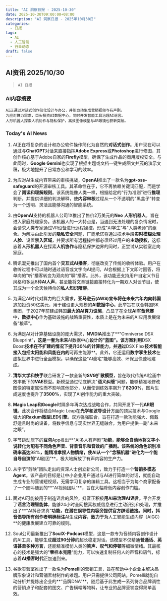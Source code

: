 ```yaml
---
title: "AI 洞察日报 - 2025-10-30"
date: 2025-10-30T09:00:00+08:00
description: "AI 洞察日报 - 2025年10月30日"
categories:
  - 日报
tags:
  - AI
  - 人工智能
  - 行业动态
draft: false
---
```


## AI资讯 2025/10/30

>  `AI 日报` 



### **AI内容摘要**

```
AI正通过对话式创作简化设计与办公，并能自动生成营销视频与有声剧。
为应对算力需求，巨头投资AI数据中心，同时开发智能工具治理AI谣言。
人形机器人探索人机协作与隐私保护，高效图像模型与AR眼镜也获新突破。
```



### **Today's AI News**
1.  AI正在将复杂的设计和办公软件操作简化为自然的**对话式创作**。用户现在可以通过与**ChatGPT**对话来直接指挥**Adobe Express**或**Photoshop**进行修图，其创作核心基于Adobe自家的**Firefly**模型，确保了生成作品的商用版权安全。与此同时，**Google Gemini**也实现了根据主题或文档一键生成图文并茂的演示文稿，极大地提升了日常办公和学习的效率。

2.  为应对AI生成内容带来的审核挑战，**OpenAI**推出了一款名为**gpt-oss-safeguard**的开源审核工具。其革命性在于，它不再依赖关键词匹配，而是学会了**阅读和理解规则**。该系统能像人类一样，根据给定的"行为准则”进行**推理**判断，并提供详细的判决解释，使**内容审核**过程从一个不透明的"黑盒子”转变为一个透明、灵活且能够沟通的智能系统。

3.  由**OpenAI**支持的机器人公司1X推出了售价2万美元的**Neo** **人形机器人**，旨在进入家庭处理家务。该机器人的一大特点是，当遇到无法处理的复杂情况时，会请求人类专家通过VR设备进行远程操控，形成"AI学生”与"人类老师”的组合。为解决由此引发的**隐私安全**问题，厂商承诺将通过技术手段**实时模糊处理人脸**、设置**禁入区域**，并要求所有远程操控都必须经过用户的**主动授权**，这标志着**人形机器人**在探索**人机协作**与隐私保护边界的同时，正尝试从实验室走向家庭。

4.  腾讯混元推出了国内首个**交互式AI播客**，彻底改变了传统的收听体验。用户在收听过程中可以随时通过语音或文字向AI提问，AI会根据上下文即时回答，将单向的"听”播客转变为双向的"聊”播客。此外，该功能还支持用户自定义节目风格和多达8种**AI人声**，甚至能将文章链接直接转化为一期双人对谈节目，使其成为一个全天候待命的**私人知识陪聊**。

5.  为满足AI时代对算力的巨大需求，**亚马逊云(AWS)**宣布将在未来六年内向**韩国**追加投资50亿美元，用于建设更大规模的**AI数据中心**。此举旨在联合韩国SK集团，于2027年前建成韩国**最大的AI算力设施**，凸显了在全球**AI军备竞赛**中，**数据中心**作为基础设施的战略重要性，本质上是在为未来的AI应用发展储备"粮草”。

6.  为满足AI对计算基础设施的庞大需求，**NVIDIA**推出了**"Omniverse DSX Blueprint”**，这是一套为未来**AI数据中心**设计的"蓝图”。该方案利用**DSX Boost**技术在不扩建的情况下提升30%的计算能力，并通过**DSX Flex**技术智能接入包括太阳能和风能在内的**可再生能源**。此外，它还运用**数字孪生技术**在虚拟世界中进行全面模拟，以确保这些"AI豪宅”能够高效、环保且快速地建成。

7.  **清华大学和快手**联合研发了一款全新的**SVG扩散模型**，旨在取代传统AI绘画中效率低下的**VAE**模型。新模型通过彻底解决"**语义纠缠**”问题，能够精准地修改图像的特定属性而不影响其他部分，从而使训练效率飙升了**6200%**，图片生成速度也提升了**3500%**，实现了AI创作能力的重大突破。

8.  **Magic Leap和Google**时隔多年再次达成战略合作，共同开发下一代**AR眼镜**。此次合作将结合Magic Leap在**光学和波导设计**方面的顶尖技术与Google强大的**Raxium微型LED引擎**。双方强强联合，旨在打造一款功能强大、佩戴舒适且时尚的设备，将数字信息与现实世界无缝融合，为用户提供一副"未来之眼”。

9.  字节跳动旗下的**豆包**App推出**"AI多人有声剧”**功能，能够全自动地将文字小说转化为配有不同角色声音、背景音乐和音效的广播剧。该系统的角色识别准确率高达**98%**，能精准拿捏人物情绪，使AI从一个"念稿机器”进化为一个能自导自演的**"AI剧团”**，极大地解放了有声内容的生产力。

10. 从字节"剪映”团队走出的资深人士创立新公司，致力于打造一个**营销多模态Agent**。该产品的目标是让中小企业用户通过与AI进行简单的对话，就能自动生成专业的营销短视频，无需学习复杂的编辑工具。这相当于为每个商家配备了一个随叫随到的**"AI视频团队”**，旨在大幅降低内容创作门槛。

11. 面对AI可能被用于制造谣言的风险，抖音正积极**用AI来治理AI谣言**。平台开发了**谣言治理智能体**，能够24小时全网搜索权威信息进行主动识别和处理，并推出了**"AI抖音求真”**功能，在潜在误导性内容旁提供官方辟谣链接。同时，抖音倡导所有创作者明确标注**AI生成**内容，致力于为**人工智能生成内容（AIGC）**的健康发展建立可靠的规则。

12. Soul公司最新推出了**SoulX-Podcast**模型，这是一款专为音频内容创作设计的AI工具，能够生成**超过90分钟**的超长稳定对话。该模型不仅精通**普通话、英语甚至多种方言**，还能精准模仿人类的**笑声、叹气和停顿**等细微情绪。其最核心的技术是强大的"**零样本克隆**”能力，可以快速复制任何人的声音和语气，标志着**AI播客时代**正加速到来。

13. 谷歌实验室推出了一款名为**Pomelli**的营销工具，旨在帮助中小企业主解决品牌形象设计和营销素材制作的难题。用户只需提供公司网站，Pomelli就能自动分析并提炼出企业的**"品牌DNA”**，随后基于此生成一系列符合品牌调性的营销点子和配套的图文、广告横幅等物料，让专业的品牌营销变得简单高效。